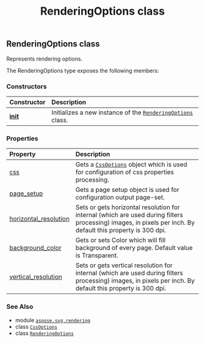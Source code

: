 ﻿---
title: RenderingOptions class
second_title: Aspose.SVG for Python via .NET API References
description: 
type: docs
weight: 80
url: /python-net/aspose.svg.rendering/renderingoptions/
is_root: false
---

## RenderingOptions class

Represents rendering options.



The RenderingOptions type exposes the following members:

### Constructors
| Constructor | Description |
| :- | :- |
| [__init__](/svg/python-net/aspose.svg.rendering/renderingoptions/__init__/#) | Initializes a new instance of the [`RenderingOptions`](/svg/python-net/aspose.svg.rendering/renderingoptions) class. |


### Properties
| Property | Description |
| :- | :- |
| [css](/svg/python-net/aspose.svg.rendering/renderingoptions/css) | Gets a [`CssOptions`](/svg/python-net/aspose.svg.rendering/cssoptions) object which is used for configuration of css properties processing. |
| [page_setup](/svg/python-net/aspose.svg.rendering/renderingoptions/page_setup) | Gets a page setup object is used for configuration output page-set. |
| [horizontal_resolution](/svg/python-net/aspose.svg.rendering/renderingoptions/horizontal_resolution) | Sets or gets horizontal resolution for internal (which are used during filters processing) images, in pixels per inch. By default this property is 300 dpi. |
| [background_color](/svg/python-net/aspose.svg.rendering/renderingoptions/background_color) | Gets or sets Color which will fill background of every page. Default value is Transparent. |
| [vertical_resolution](/svg/python-net/aspose.svg.rendering/renderingoptions/vertical_resolution) | Sets or gets vertical resolution for internal (which are used during filters processing) images, in pixels per inch. By default this property is 300 dpi. |



### See Also
* module [`aspose.svg.rendering`](..)
* class [`CssOptions`](/svg/python-net/aspose.svg.rendering/cssoptions)
* class [`RenderingOptions`](/svg/python-net/aspose.svg.rendering/renderingoptions)
